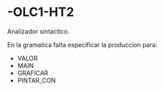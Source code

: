 # -OLC1-HT2
Analizador sintactico.

En la gramatica falta especificar la produccion para:
- VALOR
- MAIN
- GRAFICAR
- PINTAR_CON
